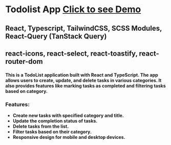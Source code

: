 <h1>Todolist App <a href='https://dynamic-kitten-7e1916.netlify.app/'>Click to see Demo</a></h1>
<h2>React, Typescript, TailwindCSS, SCSS Modules, React-Query (TanStack Query)<h2>

<b>react-icons, react-select, react-toastify, react-router-dom</h2>

<p>This is a TodoList application built with React and TypeScript. The app allows users to create, update, and delete tasks in various categories. It also provides features like marking tasks as completed and filtering tasks based on category.</p>

<h3>Features:</h3>
<ul>
  <li>Create new tasks with specified category and title.</li>
  <li>Update the completion status of tasks.</li>
  <li>Delete tasks from the list.</li>
  <li>Filter tasks based on their category.</li>
  <li>Responsive design for mobile and desktop devices.</li>
</ul>